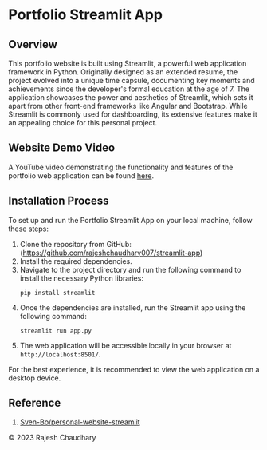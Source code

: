 # Portfolio Streamlit App

## Overview
This portfolio website is built using Streamlit, a powerful web application framework in Python. Originally designed as an extended resume, the project evolved into a unique time capsule, documenting key moments and achievements since the developer's formal education at the age of 7. The application showcases the power and aesthetics of Streamlit, which sets it apart from other front-end frameworks like Angular and Bootstrap. While Streamlit is commonly used for dashboarding, its extensive features make it an appealing choice for this personal project.


## Website Demo Video
A YouTube video demonstrating the functionality and features of the portfolio web application can be found [here](YouTube_link).

## Installation Process
To set up and run the Portfolio Streamlit App on your local machine, follow these steps:

1. Clone the repository from GitHub: (https://github.com/rajeshchaudhary007/streamlit-app)
2. Install the required dependencies. 
3. Navigate to the project directory and run the following command to install the necessary Python libraries:
   ```
   pip install streamlit
   ```
4. Once the dependencies are installed, run the Streamlit app using the following command:
   ```
   streamlit run app.py
   ```
5. The web application will be accessible locally in your browser at `http://localhost:8501/`.

For the best experience, it is recommended to view the web application on a desktop device.

## Reference
1. [Sven-Bo/personal-website-streamlit](https://github.com/Sven-Bo/personal-website-streamlit)


© 2023 Rajesh Chaudhary
